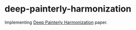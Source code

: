# deep-painterly-harmonization

Implementing <a href="https://arxiv.org/pdf/1804.03189.pdf">Deep Painterly Harmonization</a> paper.
